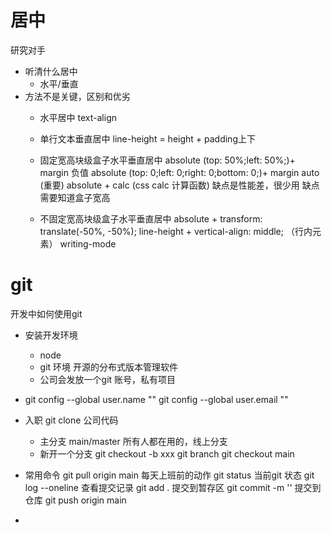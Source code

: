 # 居中
研究对手
- 听清什么居中
    - 水平/垂直
- 方法不是关键，区别和优劣
    - 水平居中 text-align
    - 单行文本垂直居中 line-height = height + padding上下
    - 固定宽高块级盒子水平垂直居中 
        absolute (top: 50%;left: 50%;)+ margin 负值
        absolute (top: 0;left: 0;right: 0;bottom: 0;)+ margin auto (重要)
        absolute + calc (css calc 计算函数) 缺点是性能差，很少用
        缺点需要知道盒子宽高
        
    - 不固定宽高块级盒子水平垂直居中 
        absolute + transform: translate(-50%, -50%);
        line-height + vertical-align: middle; （行内元素）
        writing-mode

# git
开发中如何使用git 

- 安装开发环境
    - node
    - git 环境 开源的分布式版本管理软件
    - 公司会发放一个git 账号，私有项目
- git config --global user.name ""
    git config --global user.email ""
- 入职 git clone 公司代码
    - 主分支 main/master
        所有人都在用的，线上分支
    - 新开一个分支
    git checkout -b xxx
    git branch
    git checkout main
- 常用命令
    git pull origin main 每天上班前的动作
    git status 当前git 状态
    git log --oneline  查看提交记录
    git add . 提交到暂存区
    git commit -m '' 提交到仓库
    git push origin main

- 





